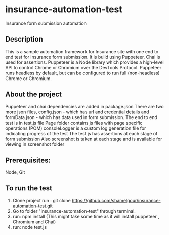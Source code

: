 # insurance-automation-test
Insurance form submission automation

## Description
This is a sample automation framework for Insurance site with one end to end test for insurance form submission. 
It is build using Puppeteer. Chai is used for assertions. 
Puppeteer is a Node library which provides a high-level API to control Chrome or Chromium over the DevTools Protocol. Puppeteer runs headless by default, but can be configured to run full (non-headless) Chrome or Chromium.

## About the project
Puppeteer and chai dependencies are added in package.json
There are two more json files, config.json - which has url and credential details and formData.json - which has data used in form submission.
The end to end test is in test.js file
Page folder contains js files with page specific operations (POM)
consoleLogger is a custom log generation file for indicating progress of the test
The test.js has assertions at each stage of form submission
Also screenshot is taken at each stage and is available for viewing in screenshot folder


## Prerequisites:
Node, Git

## To run the test
1. Clone project run : git clone https://github.com/shamelgour/insurance-automation-test.git
2. Go to folder "insurance-automation-test" through terminal.
3. run: npm install (This might take some time as it will install puppeteer , Chromium and Chai)
4. run: node test.js


